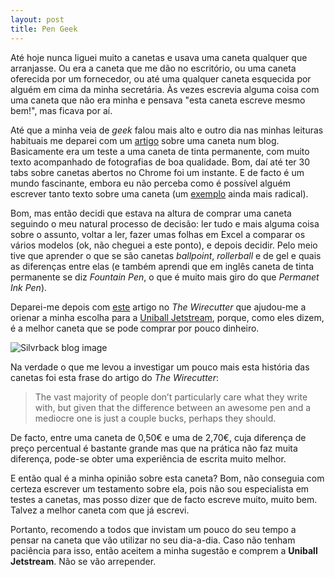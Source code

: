 ```yaml
---
layout: post
title: Pen Geek
---
```

Até hoje nunca liguei muito a canetas e usava uma caneta qualquer que arranjasse. Ou era a caneta que me dão no escritório, ou uma caneta oferecida por um fornecedor, ou até uma qualquer caneta esquecida por alguém em cima da minha secretária. Às vezes escrevia alguma coisa com uma caneta que não era minha e pensava "esta caneta escreve mesmo bem!", mas ficava por aí.

Até que a minha veia de *geek* falou mais alto e outro dia nas minhas leituras habituais me deparei com um [artigo](http://www.thenewsprint.co/2014/07/15/lamy-safari/) sobre uma caneta num blog. Basicamente era um teste a uma caneta de tinta permanente, com muito texto acompanhado de fotografias de boa qualidade. Bom, daí até ter 30 tabs sobre canetas abertos no Chrome foi um instante. E de facto é um mundo fascinante, embora eu não perceba como é possível alguém escrever tanto texto sobre uma caneta (um [exemplo](http://petedenison.net/2014/08/23/a-pilot-g-2-experience/) ainda mais radical).

Bom, mas então decidi que estava na altura de comprar uma caneta seguindo o meu natural processo de decisão: ler tudo e mais alguma coisa sobre o assunto, voltar a ler, fazer umas folhas em Excel a comparar os vários modelos (ok, não cheguei a este ponto), e depois decidir. Pelo meio tive que aprender o que se são canetas *ballpoint*, *rollerball* e de gel e quais as diferenças entre elas (e também aprendi que em inglês caneta de tinta permanente se diz *Fountain Pen*, o que é muito mais giro do que *Permanet Ink Pen*).

Deparei-me depois com [este](http://thewirecutter.com/reviews/the-best-pen/) artigo no *The Wirecutter* que ajudou-me a orienar a minha escolha para a [Uniball Jetstream](http://www.uniball.co.uk/Products/Rollerball/SX-210-Jetstream.aspx), porque, como eles dizem, é a melhor caneta que se pode comprar por pouco dinheiro.

![Silvrback blog image](https://silvrback.s3.amazonaws.com/uploads/c70c5a16-8e33-4b45-afd9-070d4aabb7a4/Photo%2025-08-14%2C%2016%2053%2051_large.jpg)

Na verdade o que me levou a investigar um pouco mais esta história das canetas foi esta frase do artigo do *The Wirecutter*:

> The vast majority of people don’t particularly care what they write with, but given that the difference between an awesome pen and a mediocre one is just a couple bucks, perhaps they should.

De facto, entre uma caneta de 0,50€ e uma de 2,70€, cuja diferença de preço percentual é bastante grande mas que na prática não faz muita diferença, pode-se obter uma experiência de escrita muito melhor.

E então qual é a minha opinião sobre esta caneta? Bom, não conseguia com certeza escrever um testamento sobre ela, pois não sou especialista em testes a canetas, mas posso dizer que de facto escreve muito, muito bem. Talvez a melhor caneta com que já escrevi.

Portanto, recomendo a todos que invistam um pouco do seu tempo a pensar na caneta que vão utilizar no seu dia-a-dia. Caso não tenham paciência para isso, então aceitem a minha sugestão e comprem a **Uniball Jetstream**. Não se vão arrepender.